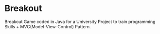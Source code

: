 # Breakout

Breakout Game coded in Java for a University Project to train programming Skills +  MVC(Model-View-Control) Pattern.
